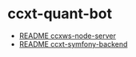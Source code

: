 # ccxt-quant-bot

- [README ccxws-node-server](node/README.md)
- [README ccxt-symfony-backend](sf/README.md)